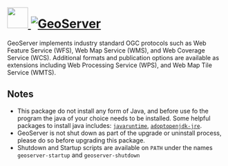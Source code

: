 # [<img src="https://cdn.jsdelivr.net/gh/AdmiringWorm/chocolatey-packages@36b9d155c51c8558d7c29dab84b293603212a215/icons/geoserver.png" height="48" width="48" /> ![GeoServer](https://img.shields.io/chocolatey/v/geoserver.svg?label=GeoServer&style=for-the-badge)](https://chocolatey.org/packages/geoserver)

GeoServer implements industry standard OGC protocols such as Web Feature Service (WFS), Web Map Service (WMS), and Web Coverage Service (WCS). Additional formats and publication options are available as extensions including Web Processing Service (WPS), and Web Map Tile Service (WMTS).

## Notes

- This package do not install any form of Java, and before use fo the program the java of your choice needs to be installed.
  Some helpful packages to install java includes: [`javaruntime`](https://chocolatey.org/packages/javaruntime), [`adoptopenjdk-jre`](https://chocolatey.org/packages/adoptopenjdk-jre).
- GeoServer is not shut down as part of the upgrade or uninstall process, please do so before upgrading this package.
- Shutdown and Startup scripts are available on `PATH` under the names `geoserver-startup` and `geoserver-shutdown`

